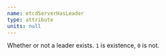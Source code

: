 ```yaml
---
name: etcdServerHasLeader
type: attribute
units: null
---
```


Whether or not a leader exists. `1` is existence, `0` is not.